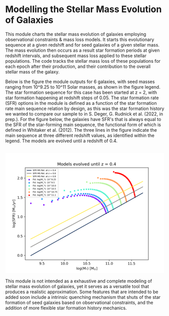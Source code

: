 # Modelling the Stellar Mass Evolution of Galaxies

This module charts the stellar mass evolution of galaxies employing observational constraints & mass loss models. It starts
this evolutionary sequence at a given redshift and for seed galaxies of a given stellar mass. The mass evolution then
occurs as a result star formation periods at given redshift intervals, and subsequent mass loss applied to these stellar populations. The code tracks the stellar mass loss of these populations for each epoch after their production, and their contribution to the overall stellar mass of the galaxy.

Below is the figure the module outputs for 6 galaxies, with seed masses ranging from 10^9.25 to 10^11 Solar masses, as shown in the figure legend. The star formation sequence for this case has been started at z = 2, with star formation happening at redshift steps of 0.05. The star formation rate (SFR) options in the module is defined as a function of the star formation rate main sequence relation by design, as this was the star formation history we wanted to compare our sample to in S. Deger, G. Rudnick et al. (2022, in prep.). For the figure below, the galaxies have SFR's that is always equal to the SFR of the star-forming main sequence, the functional form of which is defined in Whitaker et al. (2012). The three lines in the figure indicate the main sequence at three different redshift values, as identified within the legend. The models are evolved until a redshift of 0.4.


<br/><img src='sfr_mstar_evolution.png'>


This module is not intended as a exhaustive and complete modeling of stellar mass evolution of galaxies, yet it serves as a versatile tool that produces a realistic approximation. Some features that are intended to be added soon include a intrinsic quenching mechanism that shuts of the star formation of seed galaxies based on observational constraints, and the addition of more flexible star formation history mechanics.
